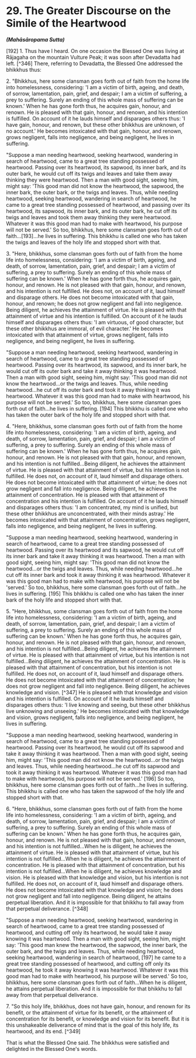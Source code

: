 # 29. The Greater Discourse on the Simile of the Heartwood
***(Mahāsāropama Sutta)***

[192] 1. Thus have I heard. On one occasion the Blessed One was living at Rājagaha on the mountain Vulture Peak; it was soon after Devadatta had left. [^346] There, referring to Devadatta, the Blessed One addressed the bhikkhus thus:

<!--pg-->
2\. "Bhikkhus, here some clansman goes forth out of faith from the home life into homelessness, considering: 'I am a victim of birth, ageing, and death, of sorrow, lamentation, pain, grief, and despair; I am a victim of suffering, a prey to suffering. Surely an ending of this whole mass of suffering can be known.' When he has gone forth thus, he acquires gain, honour, and renown. He is pleased with that gain, honour, and renown, and his intention is fulfilled. On account of it he lauds himself and disparages others thus: 'I have gain, honour, and renown, but these other bhikkhus are unknown, of no account.' He becomes intoxicated with that gain, honour, and renown, grows negligent, falls into negligence, and being negligent, he lives in suffering.

"Suppose a man needing heartwood, seeking heartwood, wandering in search of heartwood, came to a great tree standing possessed of heartwood. Passing over its heartwood, its sapwood, its inner bark, and its outer bark, he would cut off its twigs and leaves and take them away thinking they were heartwood. Then a man with good sight, seeing him, might say: 'This good man did not know the heartwood, the sapwood, the inner bark, the outer bark, or the twigs and leaves. Thus, while needing heartwood, seeking heartwood, wandering in search of heartwood, he came to a great tree standing possessed of heartwood, and passing over its heartwood, its sapwood, its inner bark, and its outer bark, he cut off its twigs and leaves and took them away thinking they were heartwood. Whatever it was this
good man had to make with heartwood, his purpose will not be served.' So too, bhikkhus, here some clansman goes forth out of faith...[193]...he lives in suffering. This bhikkhu is called one who has taken the twigs and leaves of the holy life and stopped short with that.

<!--pg-->
3\. "Here, bhikkhus, some clansman goes forth out of faith from the home life into homelessness, considering: 'I am a victim of birth, ageing, and death, of sorrow, lamentation, pain, grief, and despair; I am a victim of suffering, a prey to suffering. Surely an ending of this whole mass of suffering can be known.' When he has gone forth thus, he acquires gain, honour, and renown. He is not pleased with that gain, honour, and renown, and his intention is not fulfilled. He does not, on account of it, laud himself and disparage others. He does not become intoxicated with that gain, honour, and renown; he does not grow negligent and fall into negligence. Being diligent, he achieves the attainment of virtue. He is pleased with that attainment of virtue and his intention is fulfilled. On account of it he lauds himself and disparages others thus: 'I am virtuous, of good character, but these other bhikkhus are immoral, of evil character.' He becomes intoxicated with that attainment of virtue, grows negligent, falls into negligence, and being negligent, he lives in suffering.

"Suppose a man needing heartwood, seeking heartwood, wandering in search of heartwood, came to a great tree standing possessed of heartwood. Passing over its heartwood, its sapwood, and its inner bark, he would cut off its outer bark and take it away thinking it was heartwood. Then a man with good sight, seeing him, might say: 'This good man did not know the heartwood...or the twigs and leaves. Thus, while needing heartwood...he cut off its outer bark and took it away thinking it was heartwood. Whatever it was this good man had to make with heartwood, his purpose will not be served.' So too, bhikkhus, here some clansman goes forth out of faith...he lives in suffering. [194] This bhikkhu is called one who has taken the outer bark of the holy life and stopped short with that.

<!--pg-->
4\. "Here, bhikkhus, some clansman goes forth out of faith from the home life into homelessness, considering: 'I am a victim of birth, ageing, and death, of sorrow, lamentation, pain,
grief, and despair; I am a victim of suffering, a prey to suffering. Surely an ending of this whole mass of suffering can be known.' When he has gone forth thus, he acquires gain, honour, and renown. He is not pleased with that gain, honour, and renown, and his intention is not fulfilled...Being diligent, he achieves the attainment of virtue. He is pleased with that attainment of virtue, but his intention is not fulfilled. He does not, on account of it, laud himself and disparage others. He does not become intoxicated with that attainment of virtue; he does not grow negligent and fall into negligence. Being diligent, he achieves the attainment of concentration. He is pleased with that attainment of concentration and his intention is fulfilled. On account of it he lauds himself and disparages others thus: 'I am concentrated, my mind is unified, but these other bhikkhus are unconcentrated, with their minds astray.' He becomes intoxicated with that attainment of concentration, grows negligent, falls into negligence, and being negligent, he lives in suffering.

"Suppose a man needing heartwood, seeking heartwood, wandering in search of heartwood, came to a great tree standing possessed of heartwood. Passing over its heartwood and its sapwood, he would cut off its inner bark and take it away thinking it was heartwood. Then a man with good sight, seeing him, might say: 'This good man did not know the heartwood...or the twigs and leaves. Thus, while needing heartwood...he cut off its inner bark and took it away thinking it was heartwood. Whatever it was this good man had to make with heartwood, his purpose will not be 'served.' So too, bhikkhus, here some clansman goes forth out of faith...he lives in suffering. [195] This bhikkhu is called one who has taken the inner bark of the holy life and stopped short with that.

<!--pg-->
5\. "Here, bhikkhus, some clansman goes forth out of faith from the home life into homelessness, considering: 'I am a victim of birth, ageing, and death, of sorrow, lamentation, pain, grief, and despair; I am a victim of suffering, a prey to suffering. Surely an ending of this whole mass of suffering can be known.' When he has gone forth thus, he acquires gain, honour, and renown. He is not pleased with that gain, honour, and renown, and his intention is not fulfilled...Being diligent, he achieves the attainment of virtue. He is pleased with that attainment of virtue, but his intention is not fulfilled...Being diligent, he
achieves the attainment of concentration. He is pleased with that attainment of concentration, but his intention is not fulfilled. He does not, on account of it, laud himself and disparage others. He does not become intoxicated with that attainment of concentration; he does not grow negligent and fall into negligence. Being diligent, he achieves knowledge and vision. [^347] He is pleased with that knowledge and vision and his intention is fulfilled. On account of it he lauds himself and disparages others thus: 'I live knowing and seeing, but these other bhikkhus live unknowing and unseeing.' He becomes intoxicated with that knowledge and vision, grows negligent, falls into negligence, and being negligent, he lives in suffering.

"Suppose a man needing heartwood, seeking heartwood, wandering in search of heartwood, came to a great tree standing possessed of heartwood. Passing over its heartwood, he would cut off its sapwood and take it away thinking it was heartwood. Then a man with good sight, seeing him, might say: 'This good man did not know the heartwood...or the twigs and leaves. Thus, while needing heartwood...he cut off its sapwood and took it away thinking it was heartwood. Whatever it was this good man had to make with heartwood, his purpose will not be served.' [196] So too, bhikkhus, here some clansman goes forth out of faith...he lives in suffering. This bhikkhu is called one who has taken the sapwood of the holy life and stopped short with that.

<!--pg-->
6\. "Here, bhikkhus, some clansman goes forth out of faith from the home life into homelessness, considering: 'I am a victim of birth, ageing, and death, of sorrow, lamentation, pain, grief, and despair; I am a victim of suffering, a prey to suffering. Surely an ending of this whole mass of suffering can be known.' When he has gone forth thus, he acquires gain, honour, and renown. He is not pleased with that gain, honour, and renown, and his intention is not fulfilled...When he is diligent, he achieves the attainment of virtue. He is pleased with that attainment of virtue, but his intention is not fulfilled...When he is diligent, he achieves the attainment of concentration. He is pleased with that attainment of concentration, but his intention is not fulfilled...When he is diligent, he achieves knowledge and vision. He is pleased with that knowledge and vision, but his intention is not fulfilled. He does not, on account of it, laud
himself and disparage others. He does not become intoxicated with that knowledge and vision; he does not grow negligent and fall into negligence. Being diligent, he attains perpetual liberation. And it is impossible for that bhikkhu to fall away from that perpetual deliverance. [^348]

"Suppose a man needing heartwood, seeking heartwood, wandering in search of heartwood, came to a great tree standing possessed of heartwood, and cutting off only its heartwood, he would take it away knowing it was heartwood. Then a man with good sight, seeing him, might say: 'This good man knew the heartwood, the sapwood, the inner bark, the outer bark, and the twigs and leaves. Thus, while needing heartwood, seeking heartwood, wandering in search of heartwood, [197] he came to a great tree standing possessed of heartwood, and cutting off only its heartwood, he took it away knowing it was heartwood. Whatever it was this good man had to make with heartwood, his purpose will be served.' So too, bhikkhus, here some clansman goes forth out of faith...When he is diligent, he attains perpetual liberation. And it is impossible for that bhikkhu to fall away from that perpetual deliverance.

7\. "So this holy life, bhikkhus, does not have gain, honour, and renown for its benefit, or the attainment of virtue for its benefit, or the attainment of concentration for its benefit, or knowledge and vision for its benefit. But it is this unshakeable deliverance of mind that is the goal of this holy life, its heartwood, and its end. [^349]

That is what the Blessed One said. The bhikkhus were satisfied and delighted in the Blessed One's words.